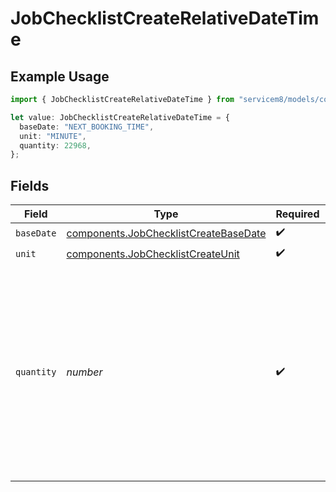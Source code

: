 # JobChecklistCreateRelativeDateTime

## Example Usage

```typescript
import { JobChecklistCreateRelativeDateTime } from "servicem8/models/components";

let value: JobChecklistCreateRelativeDateTime = {
  baseDate: "NEXT_BOOKING_TIME",
  unit: "MINUTE",
  quantity: 22968,
};
```

## Fields

| Field                                                                                                                                                                | Type                                                                                                                                                                 | Required                                                                                                                                                             | Description                                                                                                                                                          |
| -------------------------------------------------------------------------------------------------------------------------------------------------------------------- | -------------------------------------------------------------------------------------------------------------------------------------------------------------------- | -------------------------------------------------------------------------------------------------------------------------------------------------------------------- | -------------------------------------------------------------------------------------------------------------------------------------------------------------------- |
| `baseDate`                                                                                                                                                           | [components.JobChecklistCreateBaseDate](../../models/components/jobchecklistcreatebasedate.md)                                                                       | :heavy_check_mark:                                                                                                                                                   | N/A                                                                                                                                                                  |
| `unit`                                                                                                                                                               | [components.JobChecklistCreateUnit](../../models/components/jobchecklistcreateunit.md)                                                                               | :heavy_check_mark:                                                                                                                                                   | N/A                                                                                                                                                                  |
| `quantity`                                                                                                                                                           | *number*                                                                                                                                                             | :heavy_check_mark:                                                                                                                                                   | Number of units to add/subtract from base date. Negative quantities mean the reminder occurs before the base date. Reminders scheduled into the past will not occur. |